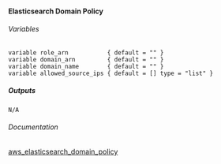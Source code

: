 #### Elasticsearch Domain Policy


###### Variables
```
variable role_arn           { default = "" }
variable domain_arn         { default = "" }
variable domain_name        { default = "" }
variable allowed_source_ips { default = [] type = "list" }
```

##### Outputs
```
N/A
```

###### Documentation
[aws_elasticsearch_domain_policy](https://www.terraform.io/docs/providers/aws/r/elasticsearch_domain_policy.html)
